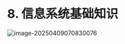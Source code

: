 # 8. 信息系统基础知识



![image-20250409070830076](/Users/wplay/2025/senior_software_infra_docs/文老师/基础/assets//image-20250409070830076.png)
